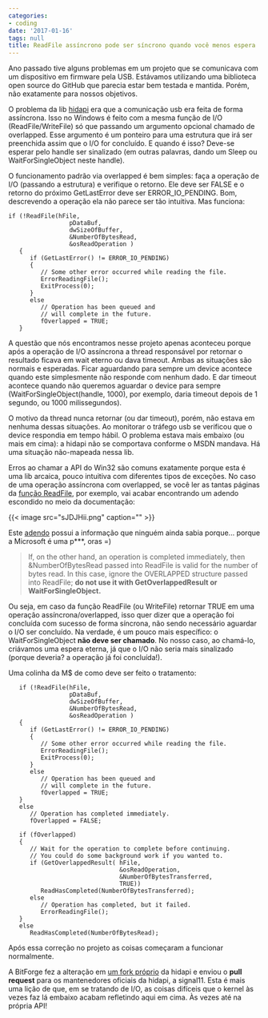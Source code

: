 ```yaml
---
categories:
- coding
date: '2017-01-16'
tags: null
title: ReadFile assíncrono pode ser síncrono quando você menos espera
---
```


Ano passado tive alguns problemas em um projeto que se comunicava com um dispositivo em firmware pela USB. Estávamos utilizando uma biblioteca open source do GitHub que parecia estar bem testada e mantida. Porém, não exatamente para nossos objetivos.

O problema da lib [hidapi](https://github.com/signal11/hidapi) era que a comunicação usb era feita de forma assíncrona. Isso no Windows é feito com a mesma função de I/O (ReadFile/WriteFile) só que passando um argumento opcional chamado de overlapped. Esse argumento é um ponteiro para uma estrutura que irá ser preenchida assim que o I/O for concluído. E quando é isso? Deve-se esperar pelo handle ser sinalizado (em outras palavras, dando um Sleep ou WaitForSingleObject neste handle).

O funcionamento padrão via overlapped é bem simples: faça a operação de I/O (passando a estrutura) e verifique o retorno. Ele deve ser FALSE e o retorno do próximo GetLastError deve ser ERROR_IO_PENDING. Bom, descrevendo a operação ela não parece ser tão intuitiva. Mas funciona:

```
if (!ReadFile(hFile,
                 pDataBuf,
                 dwSizeOfBuffer,
                 &NumberOfBytesRead,
                 &osReadOperation )
   {
      if (GetLastError() != ERROR_IO_PENDING)
      {
         // Some other error occurred while reading the file.
         ErrorReadingFile();
         ExitProcess(0);
      }
      else
         // Operation has been queued and
         // will complete in the future.
         fOverlapped = TRUE;
   }
```

A questão que nós encontramos nesse projeto apenas aconteceu porque após a operação de I/O assíncrona a thread responsável por retornar o resultado ficava em wait eterno ou dava timeout. Ambas as situações são normais e esperadas. Ficar aguardando para sempre um device acontece quando este simplesmente não responde com nenhum dado. E dar timeout acontece quando não queremos aguardar o device para sempre (WaitForSingleObject(handle, 1000), por exemplo, daria timeout depois de 1 segundo, ou 1000 milissegundos).

O motivo da thread nunca retornar (ou dar timeout), porém, não estava em nenhuma dessas situações. Ao monitorar o tráfego usb se verificou que o device respondia em tempo hábil. O problema estava mais embaixo (ou mais em cima): a hidapi não se comportava conforme o MSDN mandava. Há uma situação não-mapeada nessa lib.

Erros ao chamar a API do Win32 são comuns exatamente porque esta é uma lib arcaica, pouco intuitiva com diferentes tipos de exceções. No caso de uma operação assíncrona com overlapped, se você ler as tantas páginas da [função ReadFile](https://msdn.microsoft.com/en-us/library/windows/desktop/aa365467(v=vs.85).aspx), por exemplo, vai acabar encontrando um adendo escondido no meio da documentação:

{{< image src="sJDJHii.png" caption="" >}}

Este [adendo](https://support.microsoft.com/en-us/kb/156932) possui a informação que ninguém ainda sabia porque... porque a Microsoft é uma p\*\*\*, oras =)

> If, on the other hand, an operation is completed immediately, then &NumberOfBytesRead passed into ReadFile is valid for the number of bytes read. In this case, ignore the OVERLAPPED structure passed into ReadFile; __do not use it with GetOverlappedResult or WaitForSingleObject.__

Ou seja, em caso da função ReadFile (ou WriteFile) retornar TRUE em uma operação assíncrona/overlapped, isso quer dizer que a operação foi concluída com sucesso de forma síncrona, não sendo necessário aguardar o I/O ser concluído. Na verdade, é um pouco mais específico: o WaitForSingleObject __não deve ser chamado__. No nosso caso, ao chamá-lo, criávamos uma espera eterna, já que o I/O não seria mais sinalizado (porque deveria? a operação já foi concluída!).

Uma colinha da M$ de como deve ser feito o tratamento:

```
   if (!ReadFile(hFile,
                 pDataBuf,
                 dwSizeOfBuffer,
                 &NumberOfBytesRead,
                 &osReadOperation )
   {
      if (GetLastError() != ERROR_IO_PENDING)
      {
         // Some other error occurred while reading the file.
         ErrorReadingFile();
         ExitProcess(0);
      }
      else
         // Operation has been queued and
         // will complete in the future.
         fOverlapped = TRUE;
   }
   else
      // Operation has completed immediately.
      fOverlapped = FALSE;

   if (fOverlapped)
   {
      // Wait for the operation to complete before continuing.
      // You could do some background work if you wanted to.
      if (GetOverlappedResult( hFile,
                               &osReadOperation,
                               &NumberOfBytesTransferred,
                               TRUE))
         ReadHasCompleted(NumberOfBytesTransferred);
      else
         // Operation has completed, but it failed.
         ErrorReadingFile();
   }
   else
      ReadHasCompleted(NumberOfBytesRead);
```

Após essa correção no projeto as coisas começaram a funcionar normalmente.

A BitForge fez a alteração em [um fork próprio](https://github.com/bitforgebr/hidapi/commit/132e03f37e8ab8c95ee264e1cfbeef6b2ed39a5b) da hidapi e enviou o __pull request__ para os mantenedores oficiais da hidapi, a signal11. Esta é mais uma lição de que, em se tratando de I/O, as coisas difíceis que o kernel às vezes faz lá embaixo acabam refletindo aqui em cima. Às vezes até na própria API!